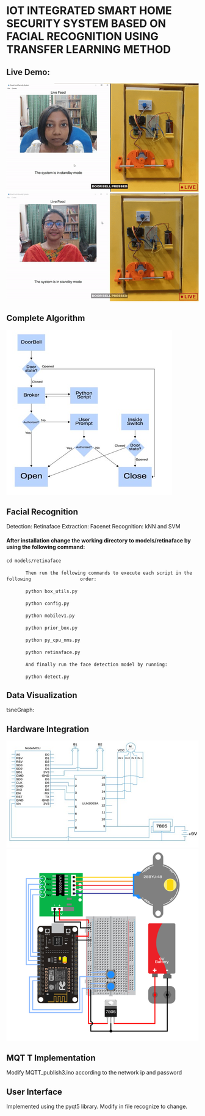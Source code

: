 # IOT INTEGRATED SMART HOME SECURITY SYSTEM BASED ON FACIAL RECOGNITION USING TRANSFER LEARNING METHOD

## Live Demo:

![alt text](https://github.com/JohayraPrithula/FacialRecognition/blob/ImplementingUI/authorized.gif?raw=true)
![alt text](https://github.com/JohayraPrithula/FacialRecognition/blob/ImplementingUI/unauthorized.gif?raw=true)


## Complete Algorithm 
![alt text](https://github.com/JohayraPrithula/FacialRecognition/blob/ImplementingUI/Picture1.jpg?raw=true)


## Facial Recognition
Detection: Retinaface
Extraction: Facenet
Recognition: kNN and SVM

#### After installation change the working directory to models/retinaface by using the following command:
```
cd models/retinaface
       
       Then run the following commands to execute each script in the following                  order:
       
       python box_utils.py
       
       python config.py
       
       python mobilev1.py
       
       python prior_box.py
       
       python py_cpu_nms.py
       
       python retinaface.py
       
       And finally run the face detection model by running:
       
       python detect.py
```

## Data Visualization

tsneGraph:



## Hardware Integration
![alt text](https://github.com/JohayraPrithula/FacialRecognition/blob/ImplementingUI/Picture2.jpg?raw=true)
![](https://github.com/JohayraPrithula/FacialRecognition/blob/ImplementingUI/Picture3.png?raw=true)

## MQT T Implementation
Modify MQTT_publish3.ino according to the network ip and password

## User Interface
Implemented using the pyqt5 library. Modify in file recognize to change.


